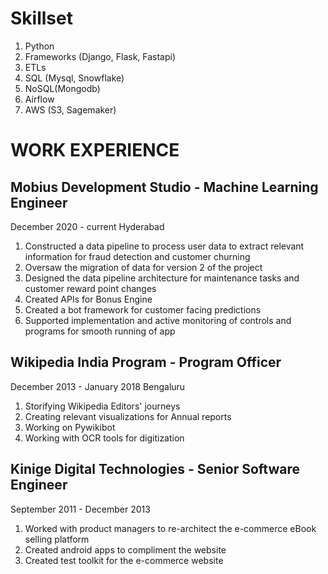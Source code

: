 # Skillset
1. Python
2. Frameworks (Django, Flask, Fastapi)
3. ETLs
4. SQL (Mysql, Snowflake)
5. NoSQL(Mongodb)
6. Airflow
7. AWS (S3, Sagemaker)


# WORK EXPERIENCE
## Mobius Development Studio - Machine Learning Engineer
December 2020 - current
Hyderabad
1. Constructed a data pipeline to process user data to extract relevant information for fraud detection and customer churning
2. Oversaw the migration of data for version 2 of the project
3. Designed the data pipeline architecture for maintenance tasks and customer reward point changes
4. Created APIs for Bonus Engine
5. Created a bot framework for customer facing predictions
6. Supported implementation and active monitoring of controls and programs for smooth running of app


## Wikipedia India Program - Program Officer
December 2013 - January 2018
Bengaluru
1. Storifying Wikipedia Editors' journeys
2. Creating relevant visualizations for Annual reports
3. Working on Pywikibot
4. Working with OCR tools for digitization

## Kinige Digital Technologies - Senior Software Engineer
September 2011 - December 2013
1. Worked with product managers to re-architect the e-commerce eBook selling platform
2. Created android apps to compliment the website
3. Created test toolkit for the e-commerce website
